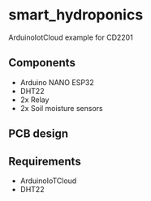 # smart_hydroponics
ArduinoIotCloud example for CD2201

## Components
- Arduino NANO ESP32
- DHT22
- 2x Relay
- 2x Soil moisture sensors

## PCB design


## Requirements
- ArduinoIoTCloud
- DHT22
